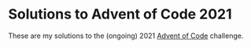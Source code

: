 # Solutions to Advent of Code 2021

These are my solutions to the (ongoing) 2021 [Advent of Code](https://adventofcode.com) challenge.
